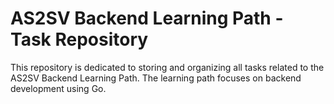 # AS2SV Backend Learning Path - Task Repository

This repository is dedicated to storing and organizing all tasks related to the AS2SV Backend Learning Path. The learning path focuses on backend development using Go.
